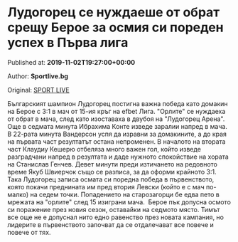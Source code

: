 
# Лудогорец се нуждаеше от обрат срещу Берое за осмия си пореден успех в Първа лига

Published at: **2019-11-02T19:27:00+00:00**

Author: **Sportlive.bg**

Original: [SPORT LIVE](https://www.sportlive.bg/bgfootball/ludogorec/ludogorec-se-nuzhdaeshe-ot-obrat-sreshtu-beroe-za-osmiq-si-poreden-uspeh-v-pyrva-liga-1391147.html)

Българският шампион Лудогорец постигна важна победа като домакин на Берое с 3:1 в мач от 15-ия кръг на efbet Лига. "Орлите" се нуждаеха от обрат в мача, след като изоставаха в двубоя на "Лудогорец Арена".
Още в седмата минута Ибрахима Конте изведе заралии напред в мача. В 22-рата минута Вандерсон успя да изравни за домакините, а до края на първата част резултатът остана непроменен.
В началото на втората част Клаудиу Кешерю отбеляза много важен гол, който изведе разградчани напред в резултата и даде нужното спокойствие на хората на Станислав Генчев. Девет минути преди изтичането на редовното време Якуб Швиерчок също се разписа, за да оформи крайното 3:1.
Така Лудогорец записа осмата си поредна победа в първенството, която покачи преднината им пред втория Левски (който е с мач по-малко) на седем точки. Попадението на старозагорци бе едва пето в мрежата на "орлите" след 15 изиграни мача. 
Берое пък допусна осмото си поражение през новия сезон, оставайки на седмото място. Тимът все още не е допуснал нито едно равенство през новата кампания, но лидерите в първенството започват да се отдалечават все повече и повече от тях. 
